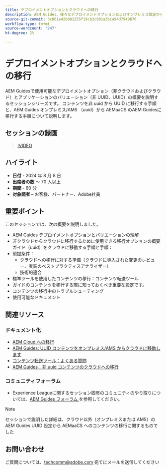 ```yaml
---
title: デプロイメントオプションとクラウドへの移行
description: AEM Guides、様々なデプロイメントオプションおよびオンプレミス設定から AEMaaCS へのコンテンツの移行
source-git-commit: 3c861e42bb01255f19cb2c901a3bca94d7949b76
workflow-type: tm+mt
source-wordcount: '247'
ht-degree: 2%

---
```


# デプロイメントオプションとクラウドへの移行

AEM Guidesで使用可能なデプロイメントオプション（非クラウドおよびクラウド）とアプリケーションのバリエーション（非 UUID、UUID）の概要を説明するセッションシリーズです。
コンテンツを非 uuid から UUID に移行する手順と、AEM Guides オンプレミス/AMS （uuid）から AEMaaCS のAEM Guidesに移行する手順について説明します。



## セッションの録画

>[!VIDEO](https://video.tv.adobe.com/v/3432624/content-migration-uuid-migration?quality=12&learn=on)



## ハイライト

- **日付** - 2024 年 8 月 8 日
- **出席者の数** ～ 70 人以上
- **期間** - 60 分
- **対象読者** – お客様、パートナー、Adobe社員


## 重要ポイント

このセッションでは、次の概要を説明しました。
- AEM Guides デプロイメントオプションとバリエーションの理解
- 非クラウドからクラウドに移行するために使用できる移行オプションの概要
ガイド（uuid）をクラウドに移動する手順と手順：
- 前提条件：
   - クラウドへの移行に対する準備（クラウドに導入された変更のレビュー、実装のベストプラクティスアナライザー）
   - 技術的適合
- 標準ツールを使用したコンテンツの移行：コンテンツ転送ツール
- ガイドのコンテンツを移行する際に知っておくべき重要な設定です。
- コンテンツの移行中のトラブルシューティング
- 使用可能なドキュメント



## 関連リソース

### ドキュメント化

- [AEM Cloud への移行 ](https://experienceleague.adobe.com/en/docs/experience-manager-cloud-service/content/migration-journey/getting-started)
- [AEM Guides: UUID コンテンツをオンプレミス/AMS からクラウドに移動します ](https://experienceleague.corp.adobe.com/docs/experience-manager-guides/using/install-guide/cs-ig/migrate-con-cs/migrate-on-premise-content-cloud.html)
- [ コンテンツ転送ツール：よくある質問 ](https://experienceleague.adobe.com/en/docs/experience-manager-learn/cloud-service/migration/moving-to-aem-as-a-cloud-service/content-migration/faq)
- [AEM Guides：非 uuid コンテンツのクラウドへの移行 ](https://experienceleague.corp.adobe.com/docs/experience-manager-guides/using/install-guide/on-prem-ig/content-migration/migrate-uuid-non-uuid.html)

### コミュニティフォーラム

- Experience Leagueに関するセッション固有のコミュニティのやり取りについては、[AEM Guides フォーラム ](https://experienceleaguecommunities.adobe.com/t5/experience-manager-guides/bd-p/xml-documentation-discussions) を参照してください。


>[!NOTE]
>
> セッションで説明した詳細は、クラウド以外（オンプレミスまたは AMS）のAEM Guides UUID 設定から AEMaaCS へのコンテンツの移行に関するものでした



## お問い合わせ

ご質問については、<techcomm@adobe.com> 宛てにメールを送信してください
